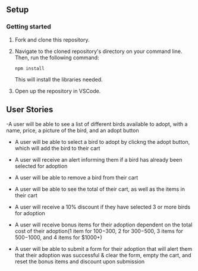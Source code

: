 

## Setup

### Getting started

1. Fork and clone this repository.

1. Navigate to the cloned repository's directory on your command line. Then, run the following command:

   ```
   npm install
   ```

   This will install the libraries needed.

1. Open up the repository in VSCode.


## User Stories

-A user will be able to see a list of different birds available to adopt, with a name, price, a picture of the bird, and an adopt button

- A user will be able to select a bird to adopt by clickng the adopt button, which will add the bird to their cart

- A user will receive an alert informing them if a bird has already been selected for adoption

- A user will be able to remove a bird from their cart

- A user will be able to see the total of their cart, as well as the items in their cart

- A user will receive a 10% discount if they have selected 3 or more birds for adoption

- A user will receive bonus items for their adoption dependent on the total cost of their adoption(1 item for $100-$300, 2 for $300-$500, 3 items for $500-$1000, and 4 items for $1000+)

- A user will be able to submit a form for their adoption that will alert them that their adoption was successful & clear the form, empty the cart, and reset the bonus items and discount upon submission


